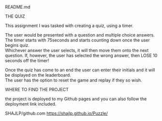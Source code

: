 README.md

THE QUIZ

This assignment I was tasked with creating a quiz, using a timer.

The user would be presented with a question and multiple choice answers.  The timer starts with 75seconds and starts counting down once the user begins quiz.  
Whichever answer the user selects, it will then move them onto the next question.
If, however, the user has selected the wrong answer, then LOSE 10 seconds off the timer!

Once the quiz has come to an end the user can enter their initials and it will be displayed on the leaderboard.  
The user has the option to reset the game and replay if they so wish.

WHERE TO FIND THE PROJECT

the project is deployed to my Github pages and you can also follow the deployment link included.

SHAJLP/github.com
https://shajlp.github.io/Puzzle/
